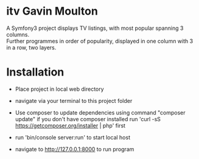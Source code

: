 itv   Gavin Moulton
===

A Symfony3 project displays TV listings, with most popular spanning 3 columns.  
Further programmes in order of popularity, displayed in one column with 3 in a row, two layers.


Installation
===============

* Place project in local web directory

* navigate via your terminal to this project folder

* Use composer to update dependencies using command "composer update" 
if you don't have composer installed run 'curl -sS https://getcomposer.org/installer | php' first

* run 'bin/console server:run' to start local host

* navigate to http://127.0.0.1:8000 to run program

